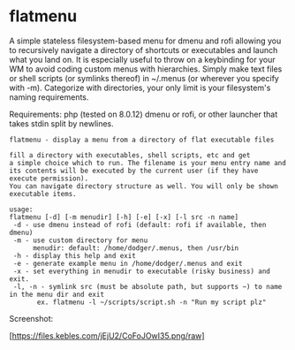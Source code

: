 # flatmenu

A simple stateless filesystem-based menu for dmenu and rofi allowing you to recursively navigate a directory of shortcuts or executables and launch what you land on. It is especially useful to throw on a keybinding for your WM to avoid coding custom menus with hierarchies. Simply make text files or shell scripts (or symlinks thereof) in ~/.menus (or wherever you specify with -m). Categorize with directories, your only limit is your filesystem's naming requirements.

Requirements: php (tested on 8.0.12)
dmenu or rofi, or other launcher that takes stdin split by newlines.

```text
flatmenu - display a menu from a directory of flat executable files

fill a directory with executables, shell scripts, etc and get
a simple choice which to run. The filename is your menu entry name and
its contents will be executed by the current user (if they have execute permission).
You can navigate directory structure as well. You will only be shown executable items.

usage:
flatmenu [-d] [-m menudir] [-h] [-e] [-x] [-l src -n name]
 -d - use dmenu instead of rofi (default: rofi if available, then dmenu)
 -m - use custom directory for menu
      menudir: default: /home/dodger/.menus, then /usr/bin
 -h - display this help and exit
 -e - generate example menu in /home/dodger/.menus and exit
 -x - set everything in menudir to executable (risky business) and exit.
 -l, -n - symlink src (must be absolute path, but supports ~) to name in the menu dir and exit
       ex. flatmenu -l ~/scripts/script.sh -n "Run my script plz"
```

Screenshot:

[https://files.kebles.com/jEjU2/CoFoJOwI35.png/raw]
